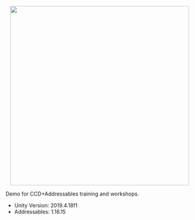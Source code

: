<p align="center">
  <img width="480" height="480" src="https://user-images.githubusercontent.com/263776/108001038-0513a480-6fb1-11eb-84a4-5792aa95e418.png">
</p>

Demo for CCD+Addressables training and workshops.

* Unity Version: 2019.4.18f1
* Addressables: 1.16.15

